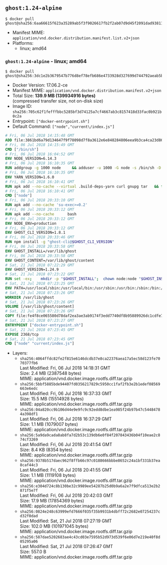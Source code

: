 ## `ghost:1.24-alpine`

```console
$ docker pull ghost@sha256:6aa66615f623a35289ab5f3f9026617fb2f2ab07d9d45f2091dad9381139a3ab
```

-	Manifest MIME: `application/vnd.docker.distribution.manifest.list.v2+json`
-	Platforms:
	-	linux; amd64

### `ghost:1.24-alpine` - linux; amd64

```console
$ docker pull ghost@sha256:3dc1e2b3679547b776d8ef78efb686e4733928d327699d744792aeab5b99c7b5
```

-	Docker Version: 17.06.2-ce
-	Manifest MIME: `application/vnd.docker.distribution.manifest.v2+json`
-	Total Size: **139.9 MB (139934916 bytes)**  
	(compressed transfer size, not on-disk size)
-	Image ID: `sha256:705c62f1fefffbbc5285bf3d74125a7cf4667ab3c8157418d33fac0b921b0c2a`
-	Entrypoint: `["docker-entrypoint.sh"]`
-	Default Command: `["node","current\/index.js"]`

```dockerfile
# Fri, 06 Jul 2018 14:15:48 GMT
ADD file:3861bd6a79d134647f9f78098d7f8a3612e6e848284806eea9b3ca4ca23d8686 in / 
# Fri, 06 Jul 2018 14:15:49 GMT
CMD ["/bin/sh"]
# Fri, 06 Jul 2018 16:04:52 GMT
ENV NODE_VERSION=6.14.3
# Fri, 06 Jul 2018 16:10:35 GMT
RUN addgroup -g 1000 node     && adduser -u 1000 -G node -s /bin/sh -D node     && apk add --no-cache         libstdc++     && apk add --no-cache --virtual .build-deps         binutils-gold         curl         g++         gcc         gnupg         libgcc         linux-headers         make         python   && for key in     94AE36675C464D64BAFA68DD7434390BDBE9B9C5     FD3A5288F042B6850C66B31F09FE44734EB7990E     71DCFD284A79C3B38668286BC97EC7A07EDE3FC1     DD8F2338BAE7501E3DD5AC78C273792F7D83545D     C4F0DFFF4E8C1A8236409D08E73BC641CC11F4C8     B9AE9905FFD7803F25714661B63B535A4C206CA9     56730D5401028683275BD23C23EFEFE93C4CFFFE     77984A986EBC2AA786BC0F66B01FBB92821C587A     8FCCA13FEF1D0C2E91008E09770F7A9A5AE15600   ; do     gpg --keyserver hkp://p80.pool.sks-keyservers.net:80 --recv-keys "$key" ||     gpg --keyserver hkp://ipv4.pool.sks-keyservers.net --recv-keys "$key" ||     gpg --keyserver hkp://pgp.mit.edu:80 --recv-keys "$key" ;   done     && curl -fsSLO --compressed "https://nodejs.org/dist/v$NODE_VERSION/node-v$NODE_VERSION.tar.xz"     && curl -fsSLO --compressed "https://nodejs.org/dist/v$NODE_VERSION/SHASUMS256.txt.asc"     && gpg --batch --decrypt --output SHASUMS256.txt SHASUMS256.txt.asc     && grep " node-v$NODE_VERSION.tar.xz\$" SHASUMS256.txt | sha256sum -c -     && tar -xf "node-v$NODE_VERSION.tar.xz"     && cd "node-v$NODE_VERSION"     && ./configure     && make -j$(getconf _NPROCESSORS_ONLN)     && make install     && apk del .build-deps     && cd ..     && rm -Rf "node-v$NODE_VERSION"     && rm "node-v$NODE_VERSION.tar.xz" SHASUMS256.txt.asc SHASUMS256.txt
# Fri, 06 Jul 2018 16:10:35 GMT
ENV YARN_VERSION=1.6.0
# Fri, 06 Jul 2018 16:10:41 GMT
RUN apk add --no-cache --virtual .build-deps-yarn curl gnupg tar   && for key in     6A010C5166006599AA17F08146C2130DFD2497F5   ; do     gpg --keyserver hkp://p80.pool.sks-keyservers.net:80 --recv-keys "$key" ||     gpg --keyserver hkp://ipv4.pool.sks-keyservers.net --recv-keys "$key" ||     gpg --keyserver hkp://pgp.mit.edu:80 --recv-keys "$key" ;   done   && curl -fsSLO --compressed "https://yarnpkg.com/downloads/$YARN_VERSION/yarn-v$YARN_VERSION.tar.gz"   && curl -fsSLO --compressed "https://yarnpkg.com/downloads/$YARN_VERSION/yarn-v$YARN_VERSION.tar.gz.asc"   && gpg --batch --verify yarn-v$YARN_VERSION.tar.gz.asc yarn-v$YARN_VERSION.tar.gz   && mkdir -p /opt   && tar -xzf yarn-v$YARN_VERSION.tar.gz -C /opt/   && ln -s /opt/yarn-v$YARN_VERSION/bin/yarn /usr/local/bin/yarn   && ln -s /opt/yarn-v$YARN_VERSION/bin/yarnpkg /usr/local/bin/yarnpkg   && rm yarn-v$YARN_VERSION.tar.gz.asc yarn-v$YARN_VERSION.tar.gz   && apk del .build-deps-yarn
# Fri, 06 Jul 2018 16:10:41 GMT
CMD ["node"]
# Fri, 06 Jul 2018 20:33:10 GMT
RUN apk add --no-cache 'su-exec>=0.2'
# Fri, 06 Jul 2018 20:33:12 GMT
RUN apk add --no-cache 		bash
# Fri, 06 Jul 2018 20:33:12 GMT
ENV NODE_ENV=production
# Fri, 06 Jul 2018 20:33:12 GMT
ENV GHOST_CLI_VERSION=1.8.1
# Fri, 06 Jul 2018 20:33:46 GMT
RUN npm install -g "ghost-cli@$GHOST_CLI_VERSION"
# Fri, 06 Jul 2018 20:33:58 GMT
ENV GHOST_INSTALL=/var/lib/ghost
# Fri, 06 Jul 2018 20:33:58 GMT
ENV GHOST_CONTENT=/var/lib/ghost/content
# Sat, 21 Jul 2018 07:22:29 GMT
ENV GHOST_VERSION=1.24.9
# Sat, 21 Jul 2018 07:23:22 GMT
RUN set -ex; 	mkdir -p "$GHOST_INSTALL"; 	chown node:node "$GHOST_INSTALL"; 		su-exec node ghost install "$GHOST_VERSION" --db sqlite3 --no-prompt --no-stack --no-setup --dir "$GHOST_INSTALL"; 		cd "$GHOST_INSTALL"; 	su-exec node ghost config --ip 0.0.0.0 --port 2368 --no-prompt --db sqlite3 --url http://localhost:2368 --dbpath "$GHOST_CONTENT/data/ghost.db"; 	su-exec node ghost config paths.contentPath "$GHOST_CONTENT"; 		su-exec node ln -s config.production.json "$GHOST_INSTALL/config.development.json"; 	readlink -f "$GHOST_INSTALL/config.development.json"; 		mv "$GHOST_CONTENT" "$GHOST_INSTALL/content.orig"; 	mkdir -p "$GHOST_CONTENT"; 	chown node:node "$GHOST_CONTENT"; 		"$GHOST_INSTALL/current/node_modules/knex-migrator/bin/knex-migrator" --version
# Sat, 21 Jul 2018 07:23:25 GMT
ENV PATH=/usr/local/sbin:/usr/local/bin:/usr/sbin:/usr/bin:/sbin:/bin:/var/lib/ghost/current/node_modules/knex-migrator/bin
# Sat, 21 Jul 2018 07:23:26 GMT
WORKDIR /var/lib/ghost
# Sat, 21 Jul 2018 07:23:26 GMT
VOLUME [/var/lib/ghost/content]
# Sat, 21 Jul 2018 07:23:26 GMT
COPY file:fe4f8ce065580d78daf2ea3ae3ab9174f3edd7740df8b95889926dc1cdfe77b0 in /usr/local/bin 
# Sat, 21 Jul 2018 07:23:27 GMT
ENTRYPOINT ["docker-entrypoint.sh"]
# Sat, 21 Jul 2018 07:23:45 GMT
EXPOSE 2368/tcp
# Sat, 21 Jul 2018 07:23:45 GMT
CMD ["node" "current/index.js"]
```

-	Layers:
	-	`sha256:4064ffdc82fe2f815e6146dcdb37e8ca22376aea17a5ec58d123fe7070377fb6`  
		Last Modified: Fri, 06 Jul 2018 14:18:31 GMT  
		Size: 2.4 MB (2387548 bytes)  
		MIME: application/vnd.docker.image.rootfs.diff.tar.gzip
	-	`sha256:5bbf5885bde94407fd0356217829c5950cc1faf2fb3e2b1edef08569663e6edc`  
		Last Modified: Fri, 06 Jul 2018 16:37:33 GMT  
		Size: 15.5 MB (15514928 bytes)  
		MIME: application/vnd.docker.image.rootfs.diff.tar.gzip
	-	`sha256:04a820cc9b106d44e9e9fc9c92edd8dbe1ea985f24b97b47c54484784a398df1`  
		Last Modified: Fri, 06 Jul 2018 16:37:29 GMT  
		Size: 1.1 MB (1079007 bytes)  
		MIME: application/vnd.docker.image.rootfs.diff.tar.gzip
	-	`sha256:5a9da9cada8ab8fa7d2b53c139db6e0f84f207843436b04f10eae2c874cf3269`  
		Last Modified: Fri, 06 Jul 2018 20:41:54 GMT  
		Size: 8.4 KB (8354 bytes)  
		MIME: application/vnd.docker.image.rootfs.diff.tar.gzip
	-	`sha256:9378b517daec962f8ffb66c97c0188666bbbe8652c24a1bf331b37ea8caf44c3`  
		Last Modified: Fri, 06 Jul 2018 20:41:55 GMT  
		Size: 1.1 MB (1119108 bytes)  
		MIME: application/vnd.docker.image.rootfs.diff.tar.gzip
	-	`sha256:e304d724c8b130be32c9989ee54287b25d0b9a6a2e7f9dfca513e2b2871f5e7f`  
		Last Modified: Fri, 06 Jul 2018 20:42:03 GMT  
		Size: 17.9 MB (17854369 bytes)  
		MIME: application/vnd.docker.image.rootfs.diff.tar.gzip
	-	`sha256:0824e248c63999efd7666f035f35b9931b4dbff72c2682e07254237cd32f0dad`  
		Last Modified: Sat, 21 Jul 2018 07:27:19 GMT  
		Size: 102.0 MB (101971045 bytes)  
		MIME: application/vnd.docker.image.rootfs.diff.tar.gzip
	-	`sha256:587dae5202683ae4c43cd03e7595b52d973d539f6e06d7e219e40f8d05295a06`  
		Last Modified: Sat, 21 Jul 2018 07:26:47 GMT  
		Size: 557.0 B  
		MIME: application/vnd.docker.image.rootfs.diff.tar.gzip
